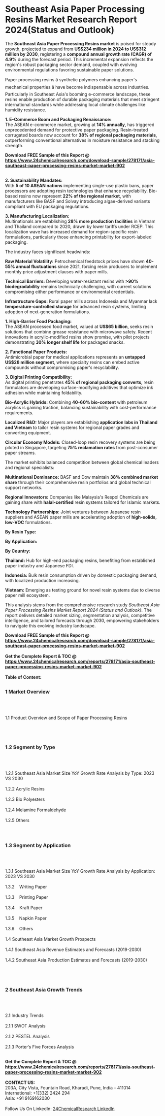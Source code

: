 <h1>Southeast Asia Paper Processing Resins Market Research Report 2024(Status and Outlook)</h1><p>The <strong>Southeast Asia Paper Processing Resins market</strong> is poised for steady growth, projected to expand from <strong>US$234 million in 2024 to US$312 million by 2030</strong>, registering a <strong>compound annual growth rate (CAGR) of 4.9%</strong> during the forecast period. This incremental expansion reflects the region's robust packaging sector demand, coupled with evolving environmental regulations favoring sustainable paper solutions.</p><p>Paper processing resins â synthetic polymers enhancing paper's mechanical properties â have become indispensable across industries. Particularly in Southeast Asia's booming e-commerce landscape, these resins enable production of durable packaging materials that meet stringent international standards while addressing local climate challenges like humidity resistance.</p><p><strong>1. E-Commerce Boom and Packaging Renaissance:</strong><br>
The ASEAN e-commerce market, growing at <strong>14% annually</strong>, has triggered unprecedented demand for protective paper packaging. Resin-treated corrugated boards now account for <strong>38% of regional packaging materials</strong>, outperforming conventional alternatives in moisture resistance and stacking strength.</p><div><b>Download FREE Sample of this Report @ 
            <a href="https://www.24chemicalresearch.com/download-sample/278171/asia-southeast-paper-processing-resins-market-market-902">
            https://www.24chemicalresearch.com/download-sample/278171/asia-southeast-paper-processing-resins-market-market-902</a></b></div><br><p><strong>2. Sustainability Mandates:</strong><br>
With <strong>5 of 10 ASEAN nations</strong> implementing single-use plastic bans, paper processors are adopting resin technologies that enhance recyclability. Bio-based resins now represent <strong>22% of the regional market</strong>, with manufacturers like BASF and Solvay introducing algae-derived variants compliant with EU packaging regulations.</p><p><strong>3. Manufacturing Localization:</strong><br>
Multinationals are establishing <strong>28% more production facilities</strong> in Vietnam and Thailand compared to 2020, drawn by lower tariffs under RCEP. This localization wave has increased demand for region-specific resin formulations, particularly those enhancing printability for export-labeled packaging.</p><p>The industry faces significant headwinds:</p><p><strong>Raw Material Volatility:</strong> Petrochemical feedstock prices have shown <strong>40-55% annual fluctuations</strong> since 2021, forcing resin producers to implement monthly price adjustment clauses with paper mills.</p><p><strong>Technical Barriers:</strong> Developing water-resistant resins with <strong>&gt;90% biodegradability</strong> remains technically challenging, with current solutions compromising either performance or environmental credentials.</p><p><strong>Infrastructure Gaps:</strong> Rural paper mills across Indonesia and Myanmar lack <strong>temperature-controlled storage</strong> for advanced resin systems, limiting adoption of next-generation formulations.</p><p><strong>1. High-Barrier Food Packaging:</strong><br>
The ASEAN processed food market, valued at <strong>US$65 billion</strong>, seeks resin solutions that combine grease resistance with microwave safety. Recent innovations in acrylic-modified resins show promise, with pilot projects demonstrating <strong>30% longer shelf life</strong> for packaged snacks.</p><p><strong>2. Functional Paper Products:</strong><br>
Antimicrobial paper for medical applications represents an <strong>untapped US$28 million segment</strong>, where specialty resins can embed active compounds without compromising paper's recyclability.</p><p><strong>3. Digital Printing Compatibility:</strong><br>
As digital printing penetrates <strong>45% of regional packaging converts</strong>, resin formulators are developing surface-modifying additives that optimize ink adhesion while maintaining foldability.</p><p><strong>Bio-Acrylic Hybrids:</strong> Combining <strong>40-60% bio-content</strong> with petroleum acrylics is gaining traction, balancing sustainability with cost-performance requirements.</p><p><strong>Localized R&amp;D:</strong> Major players are establishing <strong>application labs in Thailand and Vietnam</strong> to tailor resin systems for regional paper grades and converting equipment.</p><p><strong>Circular Economy Models:</strong> Closed-loop resin recovery systems are being piloted in Singapore, targeting <strong>75% reclamation rates</strong> from post-consumer paper streams.</p><p>The market exhibits balanced competition between global chemical leaders and regional specialists:</p><p><strong>Multinational Dominance:</strong> BASF and Dow maintain <strong>38% combined market share</strong> through their comprehensive resin portfolios and global technical support networks.</p><p><strong>Regional Innovators:</strong> Companies like Malaysia's Respol Chemicals are gaining share with <strong>halal-certified</strong> resin systems tailored for Islamic markets.</p><p><strong>Technology Partnerships:</strong> Joint ventures between Japanese resin suppliers and ASEAN paper mills are accelerating adoption of <strong>high-solids, low-VOC</strong> formulations.</p><p><strong>By Resin Type:</strong></p><p><strong>By Application:</strong></p><p><strong>By Country:</strong></p><p><strong>Thailand:</strong> Hub for high-end packaging resins, benefiting from established paper industry and Japanese FDI.</p><p><strong>Indonesia:</strong> Bulk resin consumption driven by domestic packaging demand, with localized production increasing.</p><p><strong>Vietnam:</strong> Emerging as testing ground for novel resin systems due to diverse paper mill ecosystem.</p><p>This analysis stems from the comprehensive research study <em>Southeast Asia Paper Processing Resins Market Report 2024 (Status and Outlook)</em>. The report delivers detailed market sizing, segmentation analysis, competitive intelligence, and tailored forecasts through 2030, empowering stakeholders to navigate this evolving industry landscape.</p><div><b>Download FREE Sample of this Report @ 
            <a href="https://www.24chemicalresearch.com/download-sample/278171/asia-southeast-paper-processing-resins-market-market-902">
            https://www.24chemicalresearch.com/download-sample/278171/asia-southeast-paper-processing-resins-market-market-902</a></b></div><br><div><b>Get the Complete Report & TOC @ 
            <a href="https://www.24chemicalresearch.com/reports/278171/asia-southeast-paper-processing-resins-market-market-902">
            https://www.24chemicalresearch.com/reports/278171/asia-southeast-paper-processing-resins-market-market-902</a></b></div><br>
            <b>Table of Content:</b><p><h2><span style="font-size:16px"><strong>1 Market Overview&nbsp;&nbsp; &nbsp;</strong></span></h2><br />
<br />
<p>1.1 Product Overview and Scope of Paper Processing Resins&nbsp;</p><br />
<br />
<h2><strong><span style="font-size:16px">1.2 Segment by Type&nbsp;&nbsp; &nbsp;</span></strong></h2><br />
<br />
<p>1.2.1 Southeast Asia Market Size YoY Growth Rate Analysis by Type: 2023 VS 2030&nbsp;&nbsp; &nbsp;<br /><br />
1.2.2 Acrylic Resins&nbsp;&nbsp; &nbsp;<br /><br />
1.2.3 Bio Polyesters<br /><br />
1.2.4 Melamine Formaldehyde<br /><br />
1.2.5 Others<br /><br />
<br />
<h2><span style="font-size:16px"><strong>1.3 Segment by Application&nbsp;&nbsp;</strong></span></h2><br />
<br />
<p>1.3.1 Southeast Asia Market Size YoY Growth Rate Analysis by Application: 2023 VS 2030&nbsp;&nbsp; &nbsp;<br /><br />
1.3.2&nbsp;&nbsp; &nbsp;Writing Paper<br /><br />
1.3.3&nbsp;&nbsp; &nbsp;Printing Paper<br /><br />
1.3.4&nbsp;&nbsp; &nbsp;Kraft Paper<br /><br />
1.3.5&nbsp;&nbsp; &nbsp;Napkin Paper<br /><br />
1.3.6&nbsp;&nbsp; &nbsp;Others<br /><br />
1.4 Southeast Asia Market Growth Prospects&nbsp;&nbsp; &nbsp;<br /><br />
1.4.1 Southeast Asia Revenue Estimates and Forecasts (2019-2030)&nbsp;&nbsp; &nbsp;<br /><br />
1.4.2 Southeast Asia Production Estimates and Forecasts (2019-2030)&nbsp;&nbsp;</p><br />
<br />
<h2><span style="font-size:16px"><strong>2 Southeast Asia Growth Trends&nbsp;&nbsp; &nbsp;</strong></span></h2><br />
<br />
<p>2.1 Industry Trends&nbsp;&nbsp; &nbsp;<br /><br />
2.1.1 SWOT Analysis&nbsp;&nbsp; &nbsp;<br /><br />
2.1.2 PESTEL Analysis&nbsp;&nbsp; &nbsp;<br /><br />
2.1.3 Porter&rsquo;s Five Forces Analysis&nbsp;&nbsp; &nbsp;<br /><br />
</p><div><b>Get the Complete Report & TOC @ 
            <a href="https://www.24chemicalresearch.com/reports/278171/asia-southeast-paper-processing-resins-market-market-902">
            https://www.24chemicalresearch.com/reports/278171/asia-southeast-paper-processing-resins-market-market-902</a></b></div><br><b>CONTACT US:</b><br>
            203A, City Vista, Fountain Road, Kharadi, Pune, India - 411014<br>
            International: +1(332) 2424 294<br>
            Asia: +91 9169162030 <br><br>
            Follow Us On LinkedIn: <a href="https://www.linkedin.com/company/24chemicalresearch/">24ChemicalResearch LinkedIn</a>